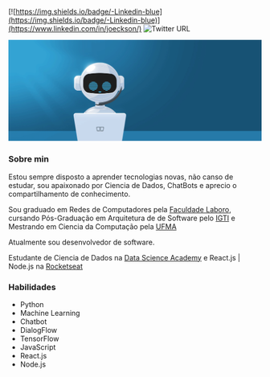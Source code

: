 [![https://img.shields.io/badge/-Linkedin-blue](https://img.shields.io/badge/-Linkedin-blue)](https://www.linkedin.com/in/joeckson/)
 ![Twitter URL](https://img.shields.io/twitter/url?style=social&url=https%3A%2F%2Ftwitter.com%2Fjoeckson)
 
 <p align="center"><img src="https://github.com/josantosc/josantosc/blob/master/fig2.gif"></p>

### Sobre min
Estou sempre disposto a aprender tecnologias novas, não canso de estudar, sou apaixonado por Ciencia de Dados, ChatBots e aprecio o compartilhamento de conhecimento.

Sou graduado em Redes de Computadores pela [Faculdade Laboro](https://laboro.edu.br/), cursando Pós-Graduação em Arquitetura de de Software pelo [IGTI](https://www.igti.com.br/) e Mestrando em Ciencia da Computação pela [UFMA](https://sigaa.ufma.br/sigaa/public/programa/apresentacao_stricto.jsf?lc=pt_BR&idPrograma=1117)

Atualmente sou desenvolvedor de software.

Estudante de Ciencia de Dados na [Data Science Academy](https://www.datascienceacademy.com.br/) e React.js | Node.js na [Rocketseat](https://rocketseat.com.br/)



### Habilidades

* Python
* Machine Learning
* Chatbot
* DialogFlow
* TensorFlow
* JavaScript
* React.js
* Node.js

<!--
**josantosc/josantosc** is a ✨ _special_ ✨ repository because its `README.md` (this file) appears on your GitHub profile.

Here are some ideas to get you started:

- 🔭 I’m currently working on ...
- 🌱 I’m currently learning ...
- 👯 I’m looking to collaborate on ...
- 🤔 I’m looking for help with ...
- 💬 Ask me about ...
- 📫 How to reach me: ...
- 😄 Pronouns: ...
- ⚡ Fun fact: ...
-->
